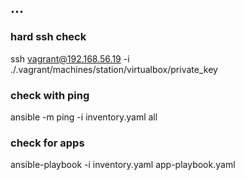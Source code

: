 ## ...


### hard ssh check
ssh vagrant@192.168.56.19 -i ./.vagrant/machines/station/virtualbox/private_key

### check with ping
ansible -m ping -i inventory.yaml all


### check for apps
ansible-playbook -i inventory.yaml app-playbook.yaml

